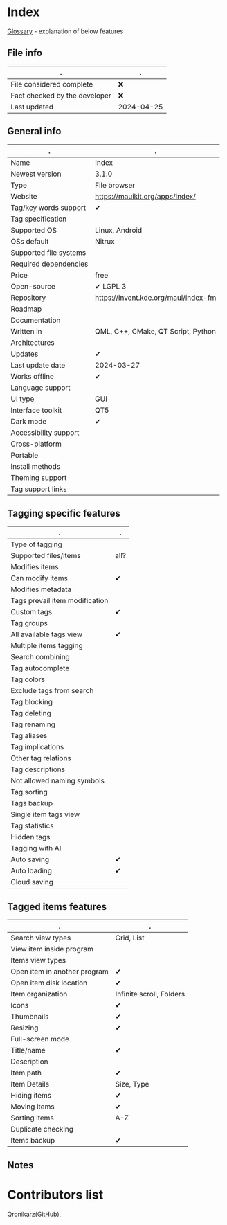 # Index
[Glossary](glossary.md) - explanation of below features

## File info
. | . |
---|---
File considered complete | ❌
Fact checked by the developer | ❌
Last updated | 2024-04-25

## General info
. | . |
---|---
Name | Index
Newest version | 3.1.0
Type | File browser
Website | https://mauikit.org/apps/index/
Tag/key words support | ✔
Tag specification | 
Supported OS | Linux, Android
OSs default | Nitrux
Supported file systems | 
Required dependencies | 
Price | free
Open-source | ✔ LGPL 3
Repository | https://invent.kde.org/maui/index-fm
Roadmap | 
Documentation | 
Written in | QML, C++, CMake, QT Script, Python
Architectures | 
Updates | ✔
Last update date | 2024-03-27
Works offline | ✔
Language support | 
UI type | GUI
Interface toolkit | QT5
Dark mode | ✔
Accessibility support | 
Cross-platform | 
Portable | 
Install methods | 
Theming support | 
Tag support links | 

## Tagging specific features
. | . |
---|---
Type of tagging | 
Supported files/items | all?
Modifies items | 
Can modify items | ✔
Modifies metadata | 
Tags prevail item modification | 
Custom tags | ✔
Tag groups | 
All available tags view | ✔
Multiple items tagging | 
Search combining | 
Tag autocomplete | 
Tag colors | 
Exclude tags from search | 
Tag blocking | 
Tag deleting | 
Tag renaming | 
Tag aliases | 
Tag implications | 
Other tag relations | 
Tag descriptions | 
Not allowed naming symbols | 
Tag sorting | 
Tags backup | 
Single item tags view | 
Tag statistics | 
Hidden tags | 
Tagging with AI | 
Auto saving | ✔
Auto loading | ✔
Cloud saving | 

## Tagged items features
. | . |
---|---
Search view types | Grid, List
View item inside program | 
Items view types | 
Open item in another program | ✔
Open item disk location | ✔
Item organization | Infinite scroll, Folders
Icons | ✔
Thumbnails | ✔
Resizing | ✔
Full-screen mode | 
Title/name | ✔
Description | 
Item path | ✔
Item Details | Size, Type
Hiding items | ✔
Moving items | ✔
Sorting items | A-Z
Duplicate checking | 
Items backup | ✔

## Notes


# Contributors list
Qronikarz(GitHub), 
